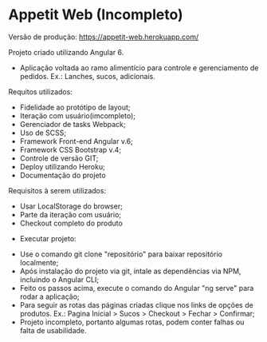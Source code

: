 # Appetit Web (Incompleto) 

Versão de produção: https://appetit-web.herokuapp.com/ 

Projeto criado utilizando Angular 6.

* Aplicação voltada ao ramo alimentício para controle e gerenciamento de pedidos. Ex.: Lanches, sucos, adicionais.

Requitos utilizados:
- Fidelidade ao protótipo de layout;
- Iteração com usuário(imcompleto);
- Gerenciador de tasks Webpack;
- Uso de SCSS;
- Framework Front-end Angular v.6;
- Framework CSS Bootstrap v.4;
- Controle de versão GIT;
- Deploy utilizando Heroku;
- Documentação do projeto

Requisitos à serem utilizados:
- Usar LocalStorage do browser;
- Parte da iteração com usuário;
- Checkout completo do produto

* Executar projeto:
- Use o comando git clone "repositório" para baixar repositório localmente;
- Após instalação do projeto via git, intale as dependências via NPM, incluindo o Angular CLI;
- Feito os passos acima, execute o comando do Angular "ng serve" para rodar a aplicação;
- Para seguir as rotas das páginas criadas clique nos links de opções de produtos. Ex.: Pagina Inicial > Sucos > Checkout > Fechar > Confirmar;
- Projeto incompleto, portanto algumas rotas, podem conter falhas ou falta de usabilidade.

